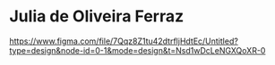 # Julia de Oliveira Ferraz

https://www.figma.com/file/7Qqz8Z1tu42dtrfljHdtEc/Untitled?type=design&node-id=0-1&mode=design&t=Nsd1wDcLeNGXQoXR-0